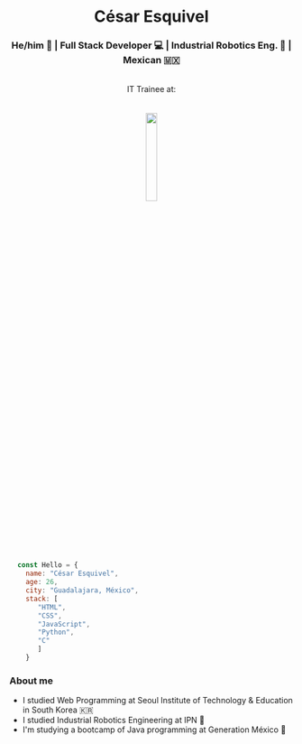 <h1 align="center">César Esquivel</h1>
<h3 align="center"> He/him 🙂 | Full Stack Developer 💻 | Industrial Robotics Eng. 🤖 | Mexican 🇲🇽 </h3>
  
<p align="center">
  <br> IT Trainee at: <br><br><br>
 <img src="https://www.tcs.com/content/dam/tcs/images/Newtcslogo/tcs-logo-tata-white-1x-dec2021.png" width="20%"/>
<p>

```javascript
  const Hello = {
    name: "César Esquivel",
    age: 26,
    city: "Guadalajara, México",
    stack: [
       "HTML", 
       "CSS", 
       "JavaScript", 
       "Python", 
       "C"
       ]
    }
```
  
### About me
  
  - I studied Web Programming at Seoul Institute of Technology & Education in South Korea 🇰🇷
  - I studied Industrial Robotics Engineering at IPN 🤖
  - I'm studying a bootcamp of Java programming at Generation México 🤝
